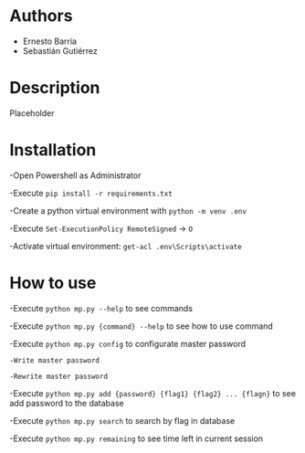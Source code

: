 # Authors

- Ernesto Barría
- Sebastián Gutiérrez

# Description

Placeholder

# Installation

-Open Powershell as Administrator

-Execute `pip install -r requirements.txt`

-Create a python virtual environment with `python -m venv .env`

-Execute `Set-ExecutionPolicy RemoteSigned` -> `O`

-Activate virtual environment: `get-acl .env\Scripts\activate`

# How to use

-Execute `python mp.py --help` to see commands

-Execute `python mp.py {command} --help` to see how to use command

-Execute `python mp.py config` to configurate master password

    -Write master password
    
    -Rewrite master password
    
-Execute `python mp.py add {password} {flag1} {flag2} ... {flagn}` to see add password to the database

-Execute `python mp.py search` to search by flag in database

-Execute `python mp.py remaining` to see time left in current session
